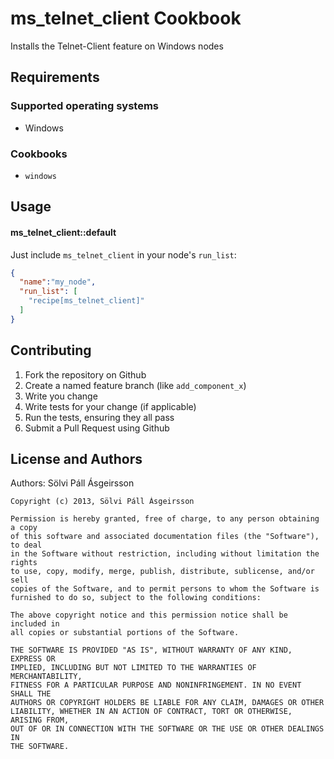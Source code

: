 ms_telnet_client Cookbook
=========================
Installs the Telnet-Client feature on Windows nodes

Requirements
------------
### Supported operating systems
- Windows

### Cookbooks
- `windows`

Usage
-----
#### ms_telnet_client::default
Just include `ms_telnet_client` in your node's `run_list`:

```json
{
  "name":"my_node",
  "run_list": [
    "recipe[ms_telnet_client]"
  ]
}
```

Contributing
------------
1. Fork the repository on Github
2. Create a named feature branch (like `add_component_x`)
3. Write you change
4. Write tests for your change (if applicable)
5. Run the tests, ensuring they all pass
6. Submit a Pull Request using Github

License and Authors
-------------------
Authors: Sölvi Páll Ásgeirsson

```text
Copyright (c) 2013, Sölvi Páll Ásgeirsson

Permission is hereby granted, free of charge, to any person obtaining a copy
of this software and associated documentation files (the "Software"), to deal
in the Software without restriction, including without limitation the rights
to use, copy, modify, merge, publish, distribute, sublicense, and/or sell
copies of the Software, and to permit persons to whom the Software is
furnished to do so, subject to the following conditions:

The above copyright notice and this permission notice shall be included in
all copies or substantial portions of the Software.

THE SOFTWARE IS PROVIDED "AS IS", WITHOUT WARRANTY OF ANY KIND, EXPRESS OR
IMPLIED, INCLUDING BUT NOT LIMITED TO THE WARRANTIES OF MERCHANTABILITY,
FITNESS FOR A PARTICULAR PURPOSE AND NONINFRINGEMENT. IN NO EVENT SHALL THE
AUTHORS OR COPYRIGHT HOLDERS BE LIABLE FOR ANY CLAIM, DAMAGES OR OTHER
LIABILITY, WHETHER IN AN ACTION OF CONTRACT, TORT OR OTHERWISE, ARISING FROM,
OUT OF OR IN CONNECTION WITH THE SOFTWARE OR THE USE OR OTHER DEALINGS IN
THE SOFTWARE.
```